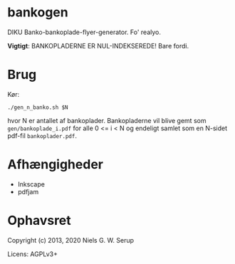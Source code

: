 bankogen
========

DIKU Banko-bankoplade-flyer-generator.  Fo' realyo.

**Vigtigt**: BANKOPLADERNE ER NUL-INDEKSEREDE!  Bare fordi.


Brug
====

Kør:

    ./gen_n_banko.sh $N

hvor N er antallet af bankoplader.  Bankopladerne vil blive gemt som
`gen/bankoplade_i.pdf` for alle 0 <= i < N og endeligt samlet som en N-sidet
pdf-fil `bankoplader.pdf`.


Afhængigheder
=============

* Inkscape
* pdfjam


Ophavsret
=========

Copyright (c) 2013, 2020 Niels G. W. Serup

Licens: AGPLv3+
